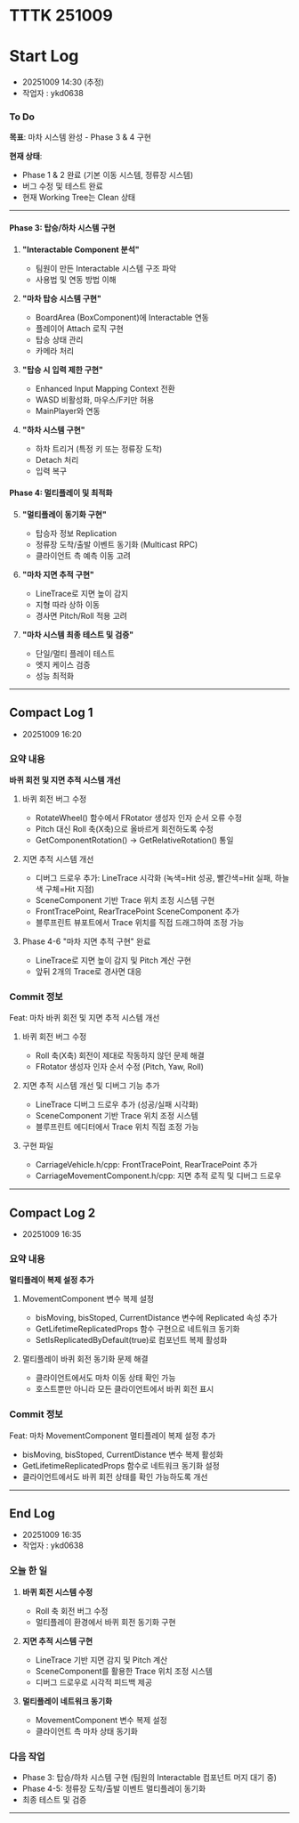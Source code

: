 # TTTK 251009

# Start Log
- 20251009 14:30 (추정)
- 작업자 : ykd0638

### To Do

**목표**: 마차 시스템 완성 - Phase 3 & 4 구현

**현재 상태**:
- Phase 1 & 2 완료 (기본 이동 시스템, 정류장 시스템)
- 버그 수정 및 테스트 완료
- 현재 Working Tree는 Clean 상태

---

#### Phase 3: 탑승/하차 시스템 구현

1. **"Interactable Component 분석"**
   - 팀원이 만든 Interactable 시스템 구조 파악
   - 사용법 및 연동 방법 이해

2. **"마차 탑승 시스템 구현"**
   - BoardArea (BoxComponent)에 Interactable 연동
   - 플레이어 Attach 로직 구현
   - 탑승 상태 관리
   - 카메라 처리

3. **"탑승 시 입력 제한 구현"**
   - Enhanced Input Mapping Context 전환
   - WASD 비활성화, 마우스/F키만 허용
   - MainPlayer와 연동

4. **"하차 시스템 구현"**
   - 하차 트리거 (특정 키 또는 정류장 도착)
   - Detach 처리
   - 입력 복구

#### Phase 4: 멀티플레이 및 최적화

5. **"멀티플레이 동기화 구현"**
   - 탑승자 정보 Replication
   - 정류장 도착/출발 이벤트 동기화 (Multicast RPC)
   - 클라이언트 측 예측 이동 고려

6. **"마차 지면 추적 구현"**
   - LineTrace로 지면 높이 감지
   - 지형 따라 상하 이동
   - 경사면 Pitch/Roll 적용 고려

7. **"마차 시스템 최종 테스트 및 검증"**
   - 단일/멀티 플레이 테스트
   - 엣지 케이스 검증
   - 성능 최적화

---

## Compact Log 1
- 20251009 16:20

### 요약 내용

**바퀴 회전 및 지면 추적 시스템 개선**

1. 바퀴 회전 버그 수정
   - RotateWheel() 함수에서 FRotator 생성자 인자 순서 오류 수정
   - Pitch 대신 Roll 축(X축)으로 올바르게 회전하도록 수정
   - GetComponentRotation() → GetRelativeRotation() 통일

2. 지면 추적 시스템 개선
   - 디버그 드로우 추가: LineTrace 시각화 (녹색=Hit 성공, 빨간색=Hit 실패, 하늘색 구체=Hit 지점)
   - SceneComponent 기반 Trace 위치 조정 시스템 구현
   - FrontTracePoint, RearTracePoint SceneComponent 추가
   - 블루프린트 뷰포트에서 Trace 위치를 직접 드래그하여 조정 가능

3. Phase 4-6 "마차 지면 추적 구현" 완료
   - LineTrace로 지면 높이 감지 및 Pitch 계산 구현
   - 앞뒤 2개의 Trace로 경사면 대응

### Commit 정보

Feat: 마차 바퀴 회전 및 지면 추적 시스템 개선

1. 바퀴 회전 버그 수정
   - Roll 축(X축) 회전이 제대로 작동하지 않던 문제 해결
   - FRotator 생성자 인자 순서 수정 (Pitch, Yaw, Roll)

2. 지면 추적 시스템 개선 및 디버그 기능 추가
   - LineTrace 디버그 드로우 추가 (성공/실패 시각화)
   - SceneComponent 기반 Trace 위치 조정 시스템
   - 블루프린트 에디터에서 Trace 위치 직접 조정 가능

3. 구현 파일
   - CarriageVehicle.h/cpp: FrontTracePoint, RearTracePoint 추가
   - CarriageMovementComponent.h/cpp: 지면 추적 로직 및 디버그 드로우

---

## Compact Log 2
- 20251009 16:35

### 요약 내용

**멀티플레이 복제 설정 추가**

1. MovementComponent 변수 복제 설정
   - bisMoving, bisStoped, CurrentDistance 변수에 Replicated 속성 추가
   - GetLifetimeReplicatedProps 함수 구현으로 네트워크 동기화
   - SetIsReplicatedByDefault(true)로 컴포넌트 복제 활성화

2. 멀티플레이 바퀴 회전 동기화 문제 해결
   - 클라이언트에서도 마차 이동 상태 확인 가능
   - 호스트뿐만 아니라 모든 클라이언트에서 바퀴 회전 표시

### Commit 정보

Feat: 마차 MovementComponent 멀티플레이 복제 설정 추가

- bisMoving, bisStoped, CurrentDistance 변수 복제 활성화
- GetLifetimeReplicatedProps 함수로 네트워크 동기화 설정
- 클라이언트에서도 바퀴 회전 상태를 확인 가능하도록 개선

---

## End Log
- 20251009 16:35
- 작업자 : ykd0638

### 오늘 한 일

1. **바퀴 회전 시스템 수정**
   - Roll 축 회전 버그 수정
   - 멀티플레이 환경에서 바퀴 회전 동기화 구현

2. **지면 추적 시스템 구현**
   - LineTrace 기반 지면 감지 및 Pitch 계산
   - SceneComponent를 활용한 Trace 위치 조정 시스템
   - 디버그 드로우로 시각적 피드백 제공

3. **멀티플레이 네트워크 동기화**
   - MovementComponent 변수 복제 설정
   - 클라이언트 측 마차 상태 동기화

### 다음 작업

- Phase 3: 탑승/하차 시스템 구현 (팀원의 Interactable 컴포넌트 머지 대기 중)
- Phase 4-5: 정류장 도착/출발 이벤트 멀티플레이 동기화
- 최종 테스트 및 검증

---
